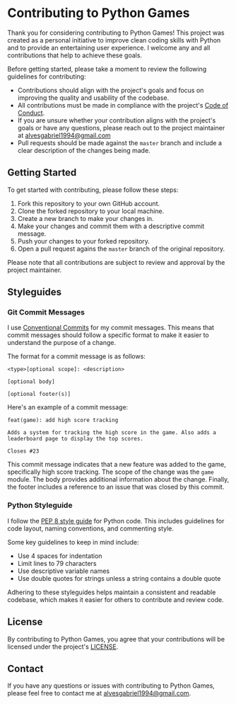 # Contributing to Python Games

Thank you for considering contributing to Python Games! This project was created as a personal initiative to improve clean coding skills with Python and to provide an entertaining user experience. I welcome any and all contributions that help to achieve these goals.

Before getting started, please take a moment to review the following guidelines for contributing:

- Contributions should align with the project's goals and focus on improving the quality and usability of the codebase.
- All contributions must be made in compliance with the project's [Code of Conduct](CODE_OF_CONDUCT.md).
- If you are unsure whether your contribution aligns with the project's goals or have any questions, please reach out to the project maintainer at alvesgabriel1994@gmail.com
- Pull requests should be made against the `master` branch and include a clear description of the changes being made.

## Getting Started

To get started with contributing, please follow these steps:

1. Fork this repository to your own GitHub account.
2. Clone the forked repository to your local machine.
3. Create a new branch to make your changes in.
4. Make your changes and commit them with a descriptive commit message.
5. Push your changes to your forked repository.
6. Open a pull request agains the `master` branch of the original repository.

Please note that all contributions are subject to review and approval by the project maintainer.

## Styleguides

### Git Commit Messages

I use [Conventional Commits](https://www.conventionalcommits.org) for my commit messages. This means that commit messages should follow a specific format to make it easier to understand the purpose of a change.

The format for a commit message is as follows:

    <type>[optional scope]: <description>

    [optional body]

    [optional footer(s)]
    
Here's an example of a commit message:

    feat(game): add high score tracking
    
    Adds a system for tracking the high score in the game. Also adds a 
    leaderboard page to display the top scores.
    
    Closes #23
    
This commit message indicates that a new feature was added to the game, specifically high score tracking. The scope of the change was the `game` module. The body provides additional information about the change. Finally, the footer includes a reference to an issue that was closed by this commit.

### Python Styleguide

I follow the [PEP 8 style guide](https://peps.python.org/pep-0008/) for Python code. This includes guidelines for code layout, naming conventions, and commenting style.

Some key guidelines to keep in mind include:

- Use 4 spaces for indentation
- Limit lines to 79 characters
- Use descriptive variable names
- Use double quotes for strings unless a string contains a double quote

Adhering to these styleguides helps maintain a consistent and readable codebase, which makes it easier for others to contribute and review code.

## License

By contributing to Python Games, you agree that your contributions will be licensed under the project's [LICENSE](LICENSE).

## Contact

If you have any questions or issues with contributing to Python Games, please feel free to contact me at alvesgabriel1994@gmail.com.
